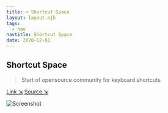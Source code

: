 ```yaml
---
title: ⌨️ Shortcut Space
layout: layout.njk
tags:
  - nav
navtitle: Shortcut Space
date: 2020-12-01
---
```


## Shortcut Space

> Start of opensource community for keyboard shortcuts.

[Link ⇲](https://www.shortcut.space) [Source ⇲](https://www.github.com/tgifelix/shortcutspace)

![Screenshot](../../img/scs.jpeg)
